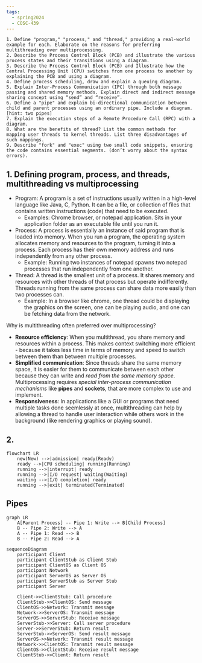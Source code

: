 ```yaml
---
tags:
  - spring2024
  - COSC-439
---
```




```
1. Define "program," "process," and "thread," providing a real-world example for each. Elaborate on the reasons for preferring multithreading over multiprocessing.
2. Describe the Process Control Block (PCB) and illustrate the various process states and their transitions using a diagram.
3. Describe the Process Control Block (PCB) and Illustrate how the Central Processing Unit (CPU) switches from one process to another by explaining the PCB and using a diagram.
4. Define process scheduling, draw and explain a queuing diagram.
5. Explain Inter-Process Communication (IPC) through both message passing and shared memory methods. Explain direct and indirect message sharing concept using “send” and “receive”.
6. Define a "pipe" and explain bi-directional communication between child and parent processes using an ordinary pipe. Include a diagram. [hint: two pipes]
7. Explain the execution steps of a Remote Procedure Call (RPC) with a diagram.
8. What are the benefits of thread? List the common methods for mapping user threads to kernel threads. List three disadvantages of such mappings.
9. Describe "fork" and "exec" using two small code snippets, ensuring the code contains essential segments. (don’t worry about the syntax errors).
```


## 1. Defining program, process, and threads, multithreading vs multiprocessing

- Program: A program is a set of instructions usually written in a high-level language like Java, C, Python. It can be a file, or collection of files that contains written instructions (code) that need to be executed.
	- Examples: Chrome browser, or notepad application. Sits in your application folder as an executable file until you run it.
- Process: A process is essentially an instance of said program that is loaded into memory. When you run a program, the operating system allocates memory and resources to the program, turning it into a process. Each process has their own memory address and runs independently from any other process.
	- Example: Running two instances of notepad spawns two notepad processes that run independently from one another.
- Thread: A thread is the smallest unit of a process. It shares memory and resources with other threads of that process but operate indifferently. Threads running from the same process can share data more easily than two processes can.
	- Example: In a browser like chrome, one thread could be displaying the graphics on the screen, one can be playing audio, and one can be fetching data from the network.

Why is multithreading often preferred over multiprocessing?

- **Resource efficiency**: When you multithread, you share memory and resources within a process. This makes context switching more efficient - because it takes less time in terms of memory and speed to switch between them than between multiple processes.
- **Simplified communication**: Since threads share the same memory space, it is easier for them to communicate between each other because they can write and *read from the same memory space*. Multiprocessing requires *special inter-process communication mechanisms* like **pipes** and **sockets**, that are more complex to use and implement.
- **Responsiveness**: In applications like a GUI or programs that need multiple tasks done seemlessly at once, multithreading can help by allowing a thread to handle user interaction while others work in the background (like rendering graphics or playing sound).

## 2. 


```mermaid
flowchart LR
    new(New) -->|admission| ready(Ready)
    ready -->|CPU scheduling| running(Running)
    running -->|interrupt| ready
    running -->|I/O request| waiting(Waiting)
    waiting -->|I/O completion| ready
    running -->|exit| terminated(Terminated)

```

## Pipes

```mermaid
graph LR
    A[Parent Process] -- Pipe 1: Write --> B[Child Process]
    B -- Pipe 2: Write --> A
    A -- Pipe 1: Read --> B
    B -- Pipe 2: Read --> A

```



```mermaid
sequenceDiagram
    participant Client
    participant ClientStub as Client Stub
    participant ClientOS as Client OS
    participant Network
    participant ServerOS as Server OS
    participant ServerStub as Server Stub
    participant Server

    Client->>ClientStub: Call procedure
    ClientStub->>ClientOS: Send message
    ClientOS->>Network: Transmit message
    Network->>ServerOS: Transmit message
    ServerOS->>ServerStub: Receive message
    ServerStub->>Server: Call server procedure
    Server->>ServerStub: Return result
    ServerStub->>ServerOS: Send result message
    ServerOS->>Network: Transmit result message
    Network->>ClientOS: Transmit result message
    ClientOS->>ClientStub: Receive result message
    ClientStub->>Client: Return result

```